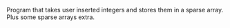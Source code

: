 Program that takes user inserted integers and stores them in a sparse array.
Plus some sparse arrays extra.
